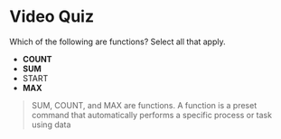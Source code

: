# Video Quiz
Which of the following are functions? Select all that apply.

* **COUNT**
* **SUM**
* START
* **MAX**

> SUM, COUNT, and MAX are functions. A function is a preset command that automatically performs a specific process or task using data
